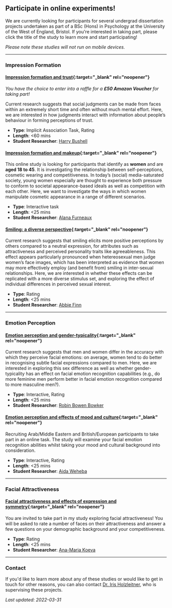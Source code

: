 ## Participate in online experiments!

We are currently looking for participants for several undergrad dissertation projects undertaken as part of a BSc (Hons) in Psychology at the University of the West of England, Bristol. If you're interested in taking part, please click the title of the study to learn more and start participating!

*Please note these studies will not run on mobile devices.*

-----

### Impression Formation

#### [Impression formation and trust](https://uwe.eu.qualtrics.com/jfe/form/SV_cvRR6hJqLYFnuLA){:target="_blank" rel="noopener"}

*You have the choice to enter into a raffle for a **£50 Amazon Voucher** for taking part!*

Current research suggests that social judgments can be made from faces within an extremely short time and often without much mental effort. Here, we are interested in how judgments interact with information about people’s behaviour in forming perceptions of trust.

- **Type**: Implicit Association Task, Rating
- **Length**: <60 mins
- **Student Researcher**: [Harry Bushell](mailto:Harry2.Bushell@live.uwe.ac.uk)


#### [Impression formation and makeup](https://uwe.eu.qualtrics.com/jfe/form/SV_2l6IS20XCRPYSQ6){:target="_blank" rel="noopener"}

This online study is looking for participants that identify as **women** and are **aged 18 to 45**. It is investigating the relationship between self-perceptions, cosmetic wearing and competitiveness. In today’s (social) media-saturated society, young women especially are thought to experience both pressure to conform to societal appearance-based ideals as well as competition with each other. Here, we want to investigate the ways in which women manipulate cosmetic appearance in a range of different scenarios. 

- **Type**: Interactive task
- **Length**: <25 mins
- **Student Researcher**: [Alana Furneaux](mailto:Alana2.Furneaux@live.uwe.ac.uk)


#### [Smiling: a diverse perspective](https://uwe.eu.qualtrics.com/jfe/form/SV_ewGB27WyAfK5jcq){:target="_blank" rel="noopener"}

Current research suggests that smiling elicits more positive perceptions by others compared to a neutral expression, for attributes such as attractiveness and perceived personality traits like agreeableness. This effect appears particularly pronounced when hetereosexual men judge women’s face images, which has been interpreted as evidence that women may more effectively employ (and benefit from) smiling in inter-sexual relationships. Here, we are interested in whether these effects can be replicated with a more diverse stimulus set, and exploring the effect of individual differences in perceived sexual interest.

- **Type**: Rating
- **Length**: <25 mins
- **Student Researcher**: [Abbie Finn](mailto:abbie2.finn@live.uwe.ac.uk)

-----

### Emotion Perception

#### [Emotion perception and gender-typicality](https://uwe.eu.qualtrics.com/jfe/form/SV_39Nq4ggPY5cKQ0m){:target="_blank" rel="noopener"}

Current research suggests that men and women differ in the accuracy with which they perceive facial emotions: on average, women tend to do better in recognising subtle facial expressions compared to men. Here, we are interested in exploring this sex difference as well as whether gender-typicality has an effect on facial emotion recognition capabilities (e.g., do more feminine men perform better in facial emotion recognition compared to more masculine men?).

- **Type**: Interactive, Rating
- **Length**: <25 mins
- **Student Researcher**: [Robin Bowen Bowker](mailto:Robin2.Bowenbowker@live.uwe.ac.uk)


#### [Emotion perception and effects of mood and culture](https://uwe.eu.qualtrics.com/jfe/form/SV_8Im2gatgD1FALKS){:target="_blank" rel="noopener"}

Recruiting Arab/Middle Eastern and British/European participants to take part in an online task. The study will examine your facial emotion recognition abilities whilst taking your mood and cultural background into consideration. 

- **Type**: Interactive, Rating
- **Length**: <25 mins
- **Student Researcher**: [Aida Weheba](mailto:aida2.weheba@live.uwe.ac.uk)

-----

### Facial Attractiveness

#### [Facial attractiveness and effects of expression and symmetry](https://uwe.eu.qualtrics.com/jfe/form/SV_3IUTLi899RVahXE){:target="_blank" rel="noopener"}

You are invited to take part in my study exploring facial attractiveness! You will be asked to rate a number of faces on their attractiveness and answer a few questions on your demographic background and your competitiveness.

- **Type**: Rating
- **Length**: <25 mins
- **Student Researcher**: [Ana-Maria Koeva](mailto:ana2.koeva@live.uwe.ac.uk)

-----

### Contact

If you'd like to learn more about any of these studies or would like to get in touch for other reasons, you can also contact [Dr. Iris Holzleitner](mailto:Iris.Holzleitner@uwe.ac.uk), who is supervising these projects.

*Last updated: 2022-03-31*
